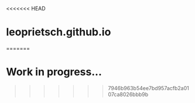 <<<<<<< HEAD
# leoprietsch.github.io
=======
# Work in progress...
>>>>>>> 7946b963b54ee7bd957acfb2a0107ca8026bbb9b
